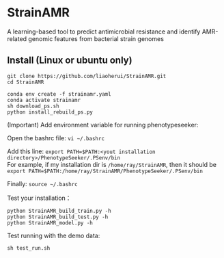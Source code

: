# StrainAMR
A learning-based tool to predict antimicrobial resistance and identify AMR-related genomic features from bacterial strain genomes

## Install (Linux or ubuntu only)

`git clone https://github.com/liaoherui/StrainAMR.git`<BR/>
`cd StrainAMR`<BR/>

`conda env create -f strainamr.yaml`<BR/>
`conda activate strainamr`<BR/>
`sh download_ps.sh`<BR/>
`python install_rebuild_ps.py`<BR/>

(Important) Add environment variable for running phenotypeseeker:

Open the bashrc file:
`vi ~/.bashrc`<BR/>

Add this line:
`export PATH=$PATH:<yout installation directory>/PhenotypeSeeker/.PSenv/bin`<BR/>
For example, if my installation dir is `/home/ray/StrainAMR`, then it should be<BR/>
`export PATH=$PATH:/home/ray/StrainAMR/PhenotypeSeeker/.PSenv/bin`<BR/>

Finally:
`source ~/.bashrc`<BR/>


Test your installation：<BR/>

`python StrainAMR_build_train.py -h`<BR/>
`python StrainAMR_build_test.py -h`<BR/>
`python StrainAMR_model.py -h`<BR/>

Test running with the demo data:<BR/>

`sh test_run.sh`
